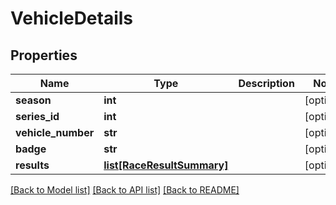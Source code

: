 # VehicleDetails

## Properties
Name | Type | Description | Notes
------------ | ------------- | ------------- | -------------
**season** | **int** |  | [optional] 
**series_id** | **int** |  | [optional] 
**vehicle_number** | **str** |  | [optional] 
**badge** | **str** |  | [optional] 
**results** | [**list[RaceResultSummary]**](RaceResultSummary.md) |  | [optional] 

[[Back to Model list]](../README.md#documentation-for-models) [[Back to API list]](../README.md#documentation-for-api-endpoints) [[Back to README]](../README.md)

